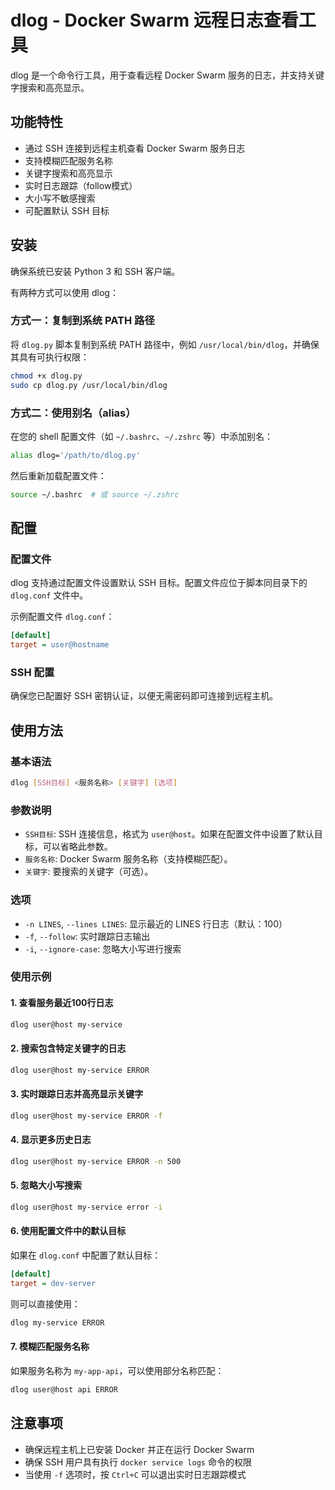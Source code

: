 # dlog - Docker Swarm 远程日志查看工具

dlog 是一个命令行工具，用于查看远程 Docker Swarm 服务的日志，并支持关键字搜索和高亮显示。

## 功能特性

- 通过 SSH 连接到远程主机查看 Docker Swarm 服务日志
- 支持模糊匹配服务名称
- 关键字搜索和高亮显示
- 实时日志跟踪（follow模式）
- 大小写不敏感搜索
- 可配置默认 SSH 目标

## 安装

确保系统已安装 Python 3 和 SSH 客户端。

有两种方式可以使用 dlog：

### 方式一：复制到系统 PATH 路径

将 `dlog.py` 脚本复制到系统 PATH 路径中，例如 `/usr/local/bin/dlog`，并确保其具有可执行权限：

```bash
chmod +x dlog.py
sudo cp dlog.py /usr/local/bin/dlog
```

### 方式二：使用别名（alias）

在您的 shell 配置文件（如 `~/.bashrc`、`~/.zshrc` 等）中添加别名：

```bash
alias dlog='/path/to/dlog.py'
```

然后重新加载配置文件：

```bash
source ~/.bashrc  # 或 source ~/.zshrc
```

## 配置

### 配置文件

dlog 支持通过配置文件设置默认 SSH 目标。配置文件应位于脚本同目录下的 `dlog.conf` 文件中。

示例配置文件 `dlog.conf`：
```ini
[default]
target = user@hostname
```

### SSH 配置

确保您已配置好 SSH 密钥认证，以便无需密码即可连接到远程主机。

## 使用方法

### 基本语法

```bash
dlog [SSH目标] <服务名称> [关键字] [选项]
```

### 参数说明

- `SSH目标`: SSH 连接信息，格式为 `user@host`。如果在配置文件中设置了默认目标，可以省略此参数。
- `服务名称`: Docker Swarm 服务名称（支持模糊匹配）。
- `关键字`: 要搜索的关键字（可选）。

### 选项

- `-n LINES`, `--lines LINES`: 显示最近的 LINES 行日志（默认：100）
- `-f`, `--follow`: 实时跟踪日志输出
- `-i`, `--ignore-case`: 忽略大小写进行搜索

### 使用示例

#### 1. 查看服务最近100行日志

```bash
dlog user@host my-service
```

#### 2. 搜索包含特定关键字的日志

```bash
dlog user@host my-service ERROR
```

#### 3. 实时跟踪日志并高亮显示关键字

```bash
dlog user@host my-service ERROR -f
```

#### 4. 显示更多历史日志

```bash
dlog user@host my-service ERROR -n 500
```

#### 5. 忽略大小写搜索

```bash
dlog user@host my-service error -i
```

#### 6. 使用配置文件中的默认目标

如果在 `dlog.conf` 中配置了默认目标：
```ini
[default]
target = dev-server
```

则可以直接使用：
```bash
dlog my-service ERROR
```

#### 7. 模糊匹配服务名称

如果服务名称为 `my-app-api`，可以使用部分名称匹配：
```bash
dlog user@host api ERROR
```

## 注意事项

- 确保远程主机上已安装 Docker 并正在运行 Docker Swarm
- 确保 SSH 用户具有执行 `docker service logs` 命令的权限
- 当使用 `-f` 选项时，按 `Ctrl+C` 可以退出实时日志跟踪模式
